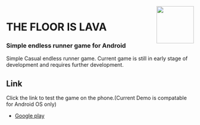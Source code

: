 <img src ="https://i.imgur.com/eNbZU7k.png" align=right width=100>
<h1 align=left>THE FLOOR IS LAVA</h1>
<h3 align =left> Simple endless runner game for Android</h3>

<p> Simple Casual endless runner game. Current game is still in early stage of development and requires further development. </p>


## Link

<p>
Click the link to test the game on the phone.(Current Demo is compatable for Android OS only)
</p>
 
- [Google play](https://play.google.com/store/apps/details?id=com.game.floorlava)
